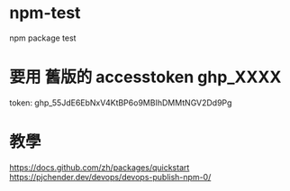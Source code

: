 # npm-test
npm package test
# 要用 舊版的 accesstoken ghp_XXXX
token: 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
# 教學
https://docs.github.com/zh/packages/quickstart
https://pjchender.dev/devops/devops-publish-npm-0/